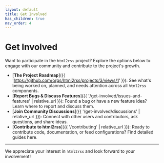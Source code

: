 ```yaml
---
layout: default
title: Get Involved
has_children: true
nav_order: 4
---
```


# Get Involved

Want to participate in the `html2rss` project? Explore the options below to engage with our community and contribute to the project's growth.

- [**The Project Roadmap**]({{ 'https://github.com/orgs/html2rss/projects/3/views/1' }}): See what's being worked on, planned, and needs attention across all `html2rss` components.
- [**Report Bugs & Discuss Features**]({{ '/get-involved/issues-and-features' | relative_url }}): Found a bug or have a new feature idea? Learn where to report and discuss them.
- [**Join Community Discussions**]({{ '/get-involved/discussions' | relative_url }}): Connect with other users and contributors, ask questions, and share ideas.
- [**Contribute to html2rss**]({{ '/contributing' | relative_url }}): Ready to contribute code, documentation, or feed configurations? Find detailed guides here.

---

We appreciate your interest in `html2rss` and look forward to your involvement!
